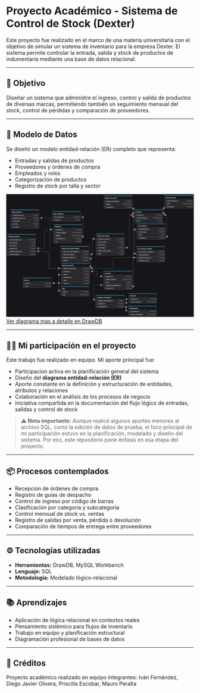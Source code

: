 # Proyecto Académico - Sistema de Control de Stock (Dexter)

Este proyecto fue realizado en el marco de una materia universitaria con el objetivo de simular un sistema de inventario para la empresa Dexter. El sistema permite controlar la entrada, salida y stock de productos de indumentaria mediante una base de datos relacional.

---

## 🎯 Objetivo

Diseñar un sistema que administre el ingreso, control y salida de productos de diversas marcas, permitiendo también un seguimiento mensual del stock, control de pérdidas y comparación de proveedores.

---

## 🧱 Modelo de Datos

Se diseñó un modelo entidad-relación (ER) completo que representa:

- Entradas y salidas de productos
- Proveedores y órdenes de compra
- Empleados y roles
- Categorización de productos
- Registro de stock por talla y sector

![Diagrama_ER](https://github.com/Ivnfdzz/Sistema_control_Stock/blob/9e91e898291a97a4b30e9a45f3a3f4c3989a513d/Diagrama%20ER.jpeg)
[Ver diagrama mas a detalle en DrawDB](https://drawdb.vercel.app/editor?shareId=89d9e2c7a2fc54893402550b9851e991)

---

## 👨‍💻 Mi participación en el proyecto

Este trabajo fue realizado en equipo. Mi aporte principal fue:

- Participacion activa en la planificación general del sistema
- Diseño del **diagrama entidad-relación (ER)**
- Aporte constante en la definición y estructuración de entidades, atributos y relaciones
- Colaboración en el análisis de los procesos de negocio
- Iniciativa compartida en la documentación del flujo lógico de entradas, salidas y control de stock

> ⚠️ **Nota importante:** Aunque realicé algunos aportes menores al archivo SQL, como la edición de datos de prueba, el foco principal de mi participación estuvo en la planificación, modelado y diseño del sistema. Por eso, este repositorio pone énfasis en esa etapa del proyecto.

---

## 📦 Procesos contemplados

- Recepción de órdenes de compra
- Registro de guías de despacho
- Control de ingreso por código de barras
- Clasificación por categoría y subcategoría
- Control mensual de stock vs. ventas
- Registro de salidas por venta, pérdida o devolución
- Comparación de tiempos de entrega entre proveedores

---

## ⚙️ Tecnologías utilizadas

- **Herramientas:** DrawDB, MySQL Workbench
- **Lenguaje:** SQL
- **Metodología:** Modelado lógico-relacional

---

## 📚 Aprendizajes

- Aplicación de lógica relacional en contextos reales
- Pensamiento sistémico para flujos de inventario
- Trabajo en equipo y planificación estructural
- Diagramación profesional de bases de datos

---

## 👥 Créditos

Proyecto académico realizado en equipo
Integrantes: Iván Fernández, Diego Javier Olivera, Priscilla Escobar, Mauro Peralta

